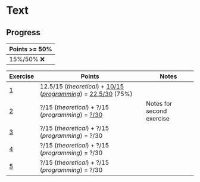 # Text

## Progress

[//]: # (Progress Course Example 04 begin)

| Points >= 50% |
| --- |
| 15%/50% :x: |

| Exercise | Points | Notes |
| --- | --- | --- |
| [1](ex01) | 12.5/15 (*theoretical*) + [10/15](ex01/programming/feedback.pdf) (*[programming](ex01/programming)*) = [22.5/30](ex01/feedback.pdf) (75%) |  |
| [2](ex02) | ?/15 (*theoretical*) + ?/15 (*programming*) = [?/30](ex02/feedback.pdf) | Notes for second exercise |
| [3](ex03) | ?/15 (*theoretical*) + ?/15 (*programming*) = ?/30 |  |
| [4](ex04) | ?/15 (*theoretical*) + ?/15 (*programming*) = ?/30 |  |
| [5](ex05) | ?/15 (*theoretical*) + ?/15 (*programming*) = ?/30 |  |

[//]: # (Progress Course Example 04 end)
